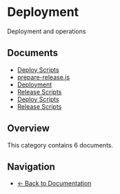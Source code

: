 # Deployment

Deployment and operations

## Documents

- [Deploy Scripts](./deploy-scripts.md)
- [prepare-release.js](./prepare-release.md)
- [Deployment](./README.md)
- [Release Scripts](./release-scripts.md)
- [Deploy Scripts](./scripts-deploy-scripts.md)
- [Release Scripts](./scripts-release-scripts.md)

## Overview

This category contains 6 documents.

## Navigation

- [← Back to Documentation](../)
